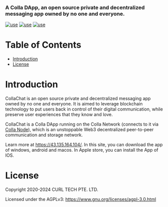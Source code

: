 ### A Colla DApp, an open source private and decentralized messaging app owned by no one and everyone.

[![use](https://avatars.githubusercontent.com/u/50282063?s=48&v=4)](https://github.com/flutter-webrtc/flutter-webrtc)
[![use](https://avatars.githubusercontent.com/u/69438833?s=48&v=4)](https://github.com/livekit/client-sdk-flutter)
[![use](https://avatars.githubusercontent.com/u/33363991?s=48&v=4)](https://github.com/MixinNetwork/libsignal_protocol_dart)

# Table of Contents
- [Introduction](#introduction)
- [License](#license)

# Introduction
CollaChat is an open source private and decentralized messaging app owned by no one and everyone. It is aimed to leverage blockchain technology to put users back in control of their digital communication, while preserve user experiences that they know and love.

CollaChat is a Colla DApp running on the Colla Network (connects to it via [Colla Node](https://github.com/curltech/go-colla-node)), which is an unstoppable Web3 decentralized peer-to-peer communication and storage network.

Learn more at https://43.135.164.104/. In this site, you can download the app of windows, android and macos. In Apple store, you can install the App of IOS.

# License
Copyright 2020-2024 CURL TECH PTE. LTD.

Licensed under the AGPLv3: https://www.gnu.org/licenses/agpl-3.0.html
